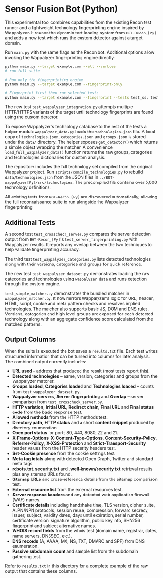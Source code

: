 # Sensor Fusion Bot (Python)

This experimental tool combines capabilities from the existing Recon test runner
and a lightweight technology fingerprinting engine inspired by Wappalyzer. It
reuses the dynamic test loading system from `BOT-Recon_[Py]` and adds a new test
which runs the custom detector against a target domain.

Run `main.py` with the same flags as the Recon bot. Additional options allow
invoking the Wappalyzer fingerprinting engine directly:

```bash
python main.py --target example.com --all --verbose
# run full suite

# Run only the fingerprinting engine
python main.py --target example.com --fingerprint-only

# Fingerprint first then run selected tests
python main.py --target example.com --fingerprint --tests test_ssl test_whois
```

The new test `test_wappalyzer_integration.py` attempts multiple HTTP/HTTPS
variants of the target until technology fingerprints are found using the custom
detector.

To expose Wappalyzer's technology database to the rest of the tests a helper
module `wappalyzer_data.py` loads the `technologies.json` file. A local copy of
`technologies.json`, `categories.json` and `groups.json` is stored under the
`data/` directory. The helper exposes `get_detector()` which returns a simple
object wrapping the matcher. A convenience `load_full_wappalyzer_data()`
function returns the raw groups, categories and technologies dictionaries for
custom analysis.

The repository includes the full technology set compiled from the original
Wappalyzer project. Run `scripts/compile_technologies.py` to rebuild
`data/technologies.json` from the JSON files in `../BOT-wappalyzer[Py]/src/technologies`.
The precompiled file contains over 5,000 technology definitions.

All existing tests from `BOT-Recon_[Py]` are discovered automatically, allowing
the full reconnaissance suite to run alongside the Wappalyzer fingerprinting.

## Additional Tests

A second test `test_crosscheck_server.py` compares the server detection output from
`BOT-Recon_[Py]`'s `test_server_fingerprinting.py` with Wappalyzer results. It
reports any overlap between the two techniques to help validate fingerprinting
accuracy.

The third test `test_wappalyzer_categories.py` lists detected technologies along
with their versions, categories and groups for quick reference.

The new test `test_wappalyzer_dataset.py` demonstrates loading the raw
categories and technologies using `wappalyzer_data` and runs detection through
the custom engine.

`test_simple_matcher.py` demonstrates the bundled matcher in
`wappalyzer_matcher.py`. It now mirrors Wappalyzer's logic for URL,
header, HTML, script, cookie and meta pattern checks and resolves implied
technologies. The matcher also supports basic JS, DOM and DNS rules.
Versions, categories and high‑level groups are exposed for each detected
technology along with an aggregate confidence score calculated from the
matched patterns.

## Output Columns

When the suite is executed the bot saves a `results.txt` file. Each test writes
structured information that can be turned into columns for later analysis. The
combined output currently includes:

- **URL used** – address that produced the result (most tests report this).
- **Detected technologies** – name, version, categories and groups from the
  Wappalyzer matcher.
- **Groups loaded**, **Categories loaded** and **Technologies loaded** – counts
  from `test_wappalyzer_dataset.py`.
- **Wappalyzer servers**, **Server fingerprinting** and **Overlap** – server
  comparison from `test_crosscheck_server.py`.
- **HTTP variation**, **Initial URL**, **Redirect chain**, **Final URL** and
  **Final status code** from the basic response test.
- **Allowed methods** from the HTTP methods test.
- **Directory path**, **HTTP status** and a short **content snippet** produced by
  directory enumeration.
- **Open port status** for ports 80, 443, 8080, 22 and 21.
- **X-Frame-Options**, **X-Content-Type-Options**, **Content-Security-Policy**,
  **Referrer-Policy**, **X-XSS-Protection** and **Strict-Transport-Security**
  header values from the HTTP security headers test.
- **Set-Cookie presence** from the cookie settings test.
- **Meta tag totals** along with detected Open Graph, Twitter and standard meta
  tags.
- **robots.txt**, **security.txt** and **.well-known/security.txt** retrieval
  results plus any sitemap URLs found.
- **Sitemap URLs** and cross-reference details from the sitemap comparison test.
- **External resource list** from the external resources test.
- **Server response headers** and any detected web application firewall (WAF)
  names.
- **Certificate details** including handshake time, TLS version, cipher suite,
  ALPN/NPN protocols, session reuse, compression, forward secrecy, issuer,
  subject, validity dates, days until expiration, serial number, certificate
  version, signature algorithm, public key info, SHA256 fingerprint and subject
  alternative names.
- **WHOIS record fields** from the whois test (domain name, registrar, dates,
  name servers, DNSSEC, etc.).
- **DNS records** (A, AAAA, MX, NS, TXT, DMARC and SPF) from DNS enumeration.
- **Passive subdomain count** and sample list from the subdomain gathering test.

Refer to `results.txt` in this directory for a complete example of the raw
output that contains these columns.

